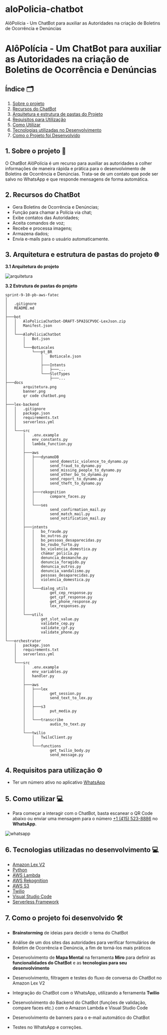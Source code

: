 # aloPolicia-chatbot
AlôPolícia - Um ChatBot para auxiliar as Autoridades na criação de Boletins de Ocorrência e Denúncias
# AlôPolícia - Um ChatBot para auxiliar as Autoridades na criação de Boletins de Ocorrência e Denúncias

## Índice 🗂️

1. [Sobre o projeto](#secao1)
2. [Recursos do ChatBot](#secao2)
3. [Arquitetura e estrutura de pastas do Projeto](#secao3)
4. [Requisitos para Utilização](#secao4)
5. [Como Utilizar](#secao5)
6. [Tecnologias utilizadas no Desenvolvimento](#secao6)
7. [Como o Projeto foi Desenvolvido](#secao7)

<div id='secao1'/>

## 1. Sobre o projeto 📄

O ChatBot AlôPolícia é um recurso para auxiliar as autoridades a colher informações de maneira rápida e prática para o desenvolvimento de Boletins de Ocorrência e Denúncias. Trata-se de um contato que pode ser salvo no WhatsApp e que responde mensagens de forma automática.

<div id='secao2'/>

## 2. Recursos do ChatBot

- Gera Boletins de Ocorrência e Denúncias;
- Função para chamar a Polícia via chat;
- Exibe contatos das Autoridades;
- Aceita comandos de voz;
- Recebe e processa imagens;
- Armazena dados;
- Envia e-mails para o usuário automaticamente.

<div id='secao3'/>

## 3. Arquitetura e estrutura de pastas do projeto 🌐

**3.1 Arquitetura do projeto**

![arquitetura](docs/arquitetura.png)

**3.2 Estrutura de pastas do projeto**

```
sprint-9-10-pb-aws-fatec
│ 
│   .gitignore
│   README.md
│
├───bot
│   │   AloPoliciaChatbot-DRAFT-5PAIGCPVOC-LexJson.zip
│   │   Manifest.json
│   │
│   └───AloPoliciaChatbot
│       │   Bot.json
│       │
│       └───BotLocales
│           └───pt_BR
│               │   BotLocale.json
│               │
│               ├───Intents
│               │   ├───...
│               └───SlotTypes
│                   ├───...
├───docs
│       arquitetura.png
│       banner.png
│       qr code chatbot.png
│
├───lex-backend
│   │   .gitignore
│   │   package.json
│   │   requirements.txt
│   │   serverless.yml
│   │
│   └───src
│       │   .env.example
│       │   env_constants.py
│       │   lambda_function.py
│       │
│       ├───aws
│       │   ├───dynamoDB
│       │   │       send_domestic_violence_to_dynamo.py
│       │   │       send_fraud_to_dynamo.py
│       │   │       send_missing_people_to_dynamo.py
│       │   │       send_other_bo_to_dynamo.py
│       │   │       send_report_to_dynamo.py
│       │   │       send_theft_to_dynamo.py
│       │   │
│       │   ├───rekognition
│       │   │       compare_faces.py
│       │   │
│       │   └───ses
│       │           send_confirmation_mail.py
│       │           send_match_mail.py
│       │           send_notification_mail.py
│       │
│       ├───intents
│       │   │   bo_fraude.py
│       │   │   bo_outros.py
│       │   │   bo_pessoas_desaparecidas.py
│       │   │   bo_roubo_furto.py
│       │   │   bo_violencia_domestica.py
│       │   │   chamar_policia.py
│       │   │   denuncia_desmanche.py
│       │   │   denuncia_foragido.py
│       │   │   denuncia_outros.py
│       │   │   denuncia_vandalismo.py
│       │   │   pessoas_desaparecidas.py
│       │   │   violencia_domestica.py
│       │   │
│       │   └───dialog_utils
│       │           get_cep_response.py
│       │           get_cpf_response.py
│       │           get_phone_response.py
│       │           lex_responses.py
│       │
│       └───utils
│               get_slot_value.py
│               validate_cep.py
│               validate_cpf.py
│               validate_phone.py
│
└───orchestrator
    │   package.json
    │   requirements.txt
    │   serverless.yml
    │
    └───src
        │   .env.example
        │   env_variables.py
        │   handler.py
        │
        ├───aws
        │   ├───lex
        │   │       get_session.py
        │   │       send_text_to_lex.py
        │   │
        │   ├───s3
        │   │       put_media.py
        │   │
        │   └───transcribe
        │           audio_to_text.py
        │
        └───twilio
            │   TwiloClient.py
            │
            └───functions
                    get_twilio_body.py
                    send_message.py

```

<div id='secao4'/>

## 4. Requisitos para utilização ⚙️

- Ter um número ativo no aplicativo [WhatsApp](https://www.whatsapp.com/)

<div id='secao5'/>

## 5. Como utilizar 💻

- Para começar a interagir com o ChatBot, basta escanear o QR Code abaixo ou enviar uma mensagem para o número [+1 (415) 523-8886](https://wa.me/14155238886) no **WhatsApp**. 

![whatsapp](docs/qr%20code%20chatbot.png)


<div id='secao6'/>

## 6. Tecnologias utilizadas no desenvolvimento 💻

- [Amazon Lex V2](https://docs.aws.amazon.com/lexv2/latest/dg/what-is.html)
- [Python](https://www.python.org/doc/)
- [AWS Lambda](https://aws.amazon.com/lambda/getting-started/?trk=56f58804-91cd-4af4-98d4-afe277a57fd3&sc_channel=ps&s_kwcid=AL!4422!3!651510591822!e!!g!!aws%20lambda&ef_id=CjwKCAjw1t2pBhAFEiwA_-A-NIWxj_YdWYFAxxiKS0qxArJlHtRJBxfAp5GzOeiqrk_RrSErH1LFzRoCvBoQAvD_BwE:G:s&s_kwcid=AL!4422!3!651510591822!e!!g!!aws%20lambda!19828231347!148480170233)
- [AWS Rekognition](https://aws.amazon.com/rekognition/?nc1=h_ls)
- [AWS S3](https://aws.amazon.com/s3/?nc1=h_ls)
- [Twilio](https://www.twilio.com/pt-br/company)
- [Visual Studio Code](https://code.visualstudio.com/docs)
- [Serverless Framework](https://www.serverless.com/framework/docs)

<div id='secao7'/>

## 7. Como o projeto foi desenvolvido 🛠️

- **Brainstorming** de ideias para decidir o tema do ChatBot

- Análise de um dos sites das autoridades para verificar formulários de Boletim de Ocorrência e Denúncia, a fim de torná-los mais práticos

- Desenvolvimento de **Mapa Mental** na ferramenta **Miro** para definir as **funcionalidades do ChatBot** e as **tecnologias para seu desenvolvimento**

- Desenvolvimento, filtragem e testes do fluxo de conversa do ChatBot no Amazon Lex V2

- Integração do ChatBot com o WhatsApp, utilizando a ferramenta **Twilio**

- Desenvolvimento do Backend do ChatBot (funções de validação, compare faces etc.) com o Amazon Lambda e Visual Studio Code

- Desenvolvimento de banners para o e-mail automático do ChatBot

- Testes no WhatsApp e correções.

